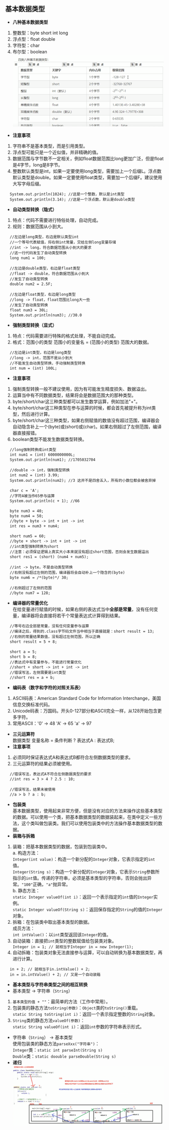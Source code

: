 ## 基本数据类型
- **八种基本数据类型**  
1. 整数型：byte short int long
2. 浮点型：float double
3. 字符型：char
4. 布尔型：boolean
![](./Pics/基本数据类型.png)  
- **注意事项**
1. 字符串不是基本类型，而是引用类型。
2. 浮点型可能只是一个近似值，并非精确的值。
3. 数据范围与字节数不一定相关，例如float数据范围比long更加广泛，但是float是4字节，long是8字节。
4. 整数默认类型是int，如果一定要使用long类型，需要加上一个后缀L。浮点数默认类型是double。如果一定要使用float类型，需要加一个后缀F。建议使用大写字母后缀。
```
  System.out.println(1024); //这是一个整数，默认是int类型
  System.out.println(3.14); //这是一个浮点数，默认是double类型
```
- **自动类型转换（隐式）**
1. 特点：代码不需要进行特俗处理，自动完成。
2. 规则：数据范围从小到大。
```
  //左边是long类型，右边是默认类型int
  //一个等号代表赋值，将右侧int常量，交给左侧long变量存储
  //int -> long，符合数据范围从小到大的要求
  //这一行代码发生了自动类型转换
  long num1 = 100; 
  
  //左边是double类型，右边是float类型
  //float -> double，符合数据范围从小到大
  //发生了自动类型转换
  double num2 = 2.5F;
  
  //左边是float类型，右边是long类型
  //long -> float，float范围比long大一些
  //发生了自动类型转换
  float num3 = 30L;
  System.out.println(num3); //30.0
```
- **强制类型转换（显式）**
1. 特点：代码需要进行特殊的格式处理，不能自动完成。
2. 格式：范围小的类型 范围小的变量名 = (范围小的类型) 范围大的数据。
```
  //左边是int类型，右边是long类型
  //long -> int，范围不是从小到大
  //不能发生自动类型转换，手动强制类型转换
  int num = (int) 100L;
```
- **注意事项**
1. 强制类型转换一般不建议使用，因为有可能发生精度损失、数据溢出。
2. 运算当中有不同数据类型，结果将会是数据范围大的那种类型。
3. byte/short/char这三种类型都可以发生数学运算，例如加法"+"。
4. byte/short/char这三种类型在参与运算的时候，都会首先被提升称为int类型，然后进行计算。
5. byte/short/char这三种类型，如果右侧赋值的数值没有超过范围，编译器会自动隐含补上一个(byte)或(short)或(char)。如果右侧超过了左侧范围，编译器直接报错。
6. boolean类型不能发生数据类型转换。
```
  //long强制转换成int类型
  int num1 = (int) 6000000000L;
  System.out.println(num1); //1705032704
  
  //double -> int，强制类型转换
  int num2 = (int) 3.99;
  System.out.println(num2); //3 这并不是四舍五入，所有的小数位都会被舍弃掉
  
  char c = 'A';
  //字符A被当作65参与运算
  System.out.println(c + 1); //66
  
  byte num3 = 40;
  byte num4 = 50;
  //byte + byte -> int + int -> int
  int res = num3 + num4;
  
  short num5 = 60;
  //byte + short -> int + int -> int
  //int类型强制转换为short
  //注意：必须保证逻辑上真实大小本来就没有超过short范围，否则会发生数据溢出
  short res1 = (short) (num4 + num5);
  
  //int -> byte，不是自动类型转换
  //右侧没有超过左侧的范围，编译器将会自动补上一个隐含的(byte)
  byte num6 = /*(byte)*/ 30;
  
  //右侧超过了左侧的范围
  //byte num7 = 128;
```
- **编译器的常量优化**  
在给变量进行赋值的时候，如果右侧的表达式当中**全部是常量**，没有任何变量，编译器将会直接将若干个常量表达式计算得到结果。
```
  //等号右边全部是常量，没有任何变量参与运算
  //编译之后，得到的.class字节码文件当中相当于直接就是：short result = 13;
  //右侧的常量结果数值，没有超过左侧范围，所以正确
  short result = 5 + 8;
  
  short a = 5;
  short b = 8;
  //表达式中有变量参与，不能进行常量优化
  //short + short -> int + int -> int
  //错误写法，左侧需要是int类型
  //short res = a + b;
```
- **编码表（数字和字符的对照关系表）**
1. ASCII码表：American Standard Code for Information Interchange，美国信息交换标准代码。
2. Unicode码表：万国码。开头0-127部分和ASCII完全一样，从128开始包含更多字符。
3. 常用ASCII：'0' -> 48  'A' -> 65  'a' -> 97 
- **三元运算符**  
数据类型 变量名称 = 条件判断 ? 表达式A : 表达式B;
- **注意事项**
1. 必须同时保证表达式A和表达式B都符合左侧数据类型的要求。
2. 三元运算符的结果必须被使用。
```
  //错误写法，表达式A不符合左侧数据类型的要求
  //int res = 3 > 4 ? 2.5 : 10;
  
  //错误写法，结果未被使用
  //a > b ? a : b;
```
- **包装类**  
基本数据类型，使用起来非常方便，但是没有对应的方法来操作这些基本类型的数据。可以使用一个类，把基本数据类型的数据装起来，在类中定义一些方法，这个类叫做包装类。我们可以使用包装类中的方法操作基本数据类型的数据。
- **装箱与拆箱**
1. 装箱：把基本数据类型的数据，包装到包装类中。  
a. 构造方法：  
`Integer(int value)`：构造一个新分配的`Integer`对象，它表示指定的`int`值。  
`Integer(String s)`：构造一个新分配的`Integer`对象，它表示`String`参数所指示的`int`值。传递的字符串，必须是基本类型的字符串，否则会抛出异常。`"100"`正确，`"a"`抛异常。  
b. 静态方法：  
`static Integer valueOf(int i)`：返回一个表示指定的`int`值的`Integer`实例。  
`static Integer valueOf(String s)`：返回保存指定的`String`的值的`Integer`对象。  
2. 拆箱：在包装类中取出基本类型的数据。  
成员方法：  
`int intValue()`：以`int`类型返回该`Integer`的值。
3. 自动装箱：直接把`int`类型的整数赋值给包装类对象。  
`Integer in = 1; // 就相当于Integer in = new Integer(1);`
4. 自动拆箱：包装类对象无法直接参与运算，可以自动转换为基本数据类型，再进行计算。  
```
  in + 2; // 就相当于in.intValue() + 2;
  in = in.intValue() + 2; // 又是一个自动装箱
```
- **基本类型与字符串类型之间的相互转换**  
- 基本类型 -> 字符串（`String`）  
1. `基本类型的值 + ""`：最简单的方法（工作中常用）。
2. 包装类的静态方法`toString(参数)`：`Object`类的`toString()`重载。  
`static String toString(int i)`：返回一个表示指定整数的`String`对象。  
3. `String`类的静态方法`valueOf(参数)`：  
`static String valueOf(int i)`：返回`int`参数的字符串表示形式。  
- 字符串（`String`） -> 基本类型  
使用包装类的静态方法`parseXxx("字符串")`：  
`Integer`类：`static int parseInt(String s)`    
`Double`类：`static doouble parseDouble(String s)`
- **递归**
![](./Pics/递归1.png)
